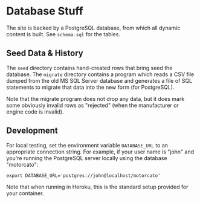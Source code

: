 # Database Stuff

The site is backed by a PostgreSQL database, from which all dynamic content is built. See `schema.sql` for the tables.

## Seed Data & History

The `seed` directory contains hand-created rows that bring seed the database. The `migrate` directory contains a program
which reads a CSV file dumped from the old MS SQL Server database and generates a file of SQL statements to migrate that
data into the new form (for PostgreSQL).

Note that the migrate program does not drop any data, but it does mark some obviously invalid rows as "rejected" (when
the manufacturer or engine code is invalid).

## Development

For local testing, set the environment variable `DATABASE_URL` to an appropriate connection string. For example, if your
user name is "john" and you're running the PostgreSQL server locally using the database "motorcato":
```
export DATABASE_URL='postgres://john@localhost/motorcato'
```
Note that when running in Heroku, this is the standard setup provided for your container.
